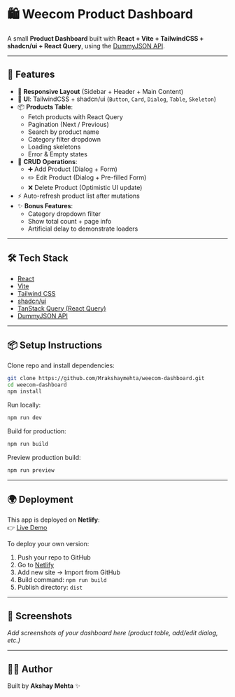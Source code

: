 # 🛍️ Weecom Product Dashboard

A small **Product Dashboard** built with **React + Vite + TailwindCSS + shadcn/ui + React Query**, using the [DummyJSON API](https://dummyjson.com/docs/products).

---

## 🚀 Features

- 📱 **Responsive Layout** (Sidebar + Header + Main Content)
- 🎨 **UI**: TailwindCSS + shadcn/ui (`Button`, `Card`, `Dialog`, `Table`, `Skeleton`)
- 📦 **Products Table**:
  - Fetch products with React Query
  - Pagination (Next / Previous)
  - Search by product name
  - Category filter dropdown
  - Loading skeletons
  - Error & Empty states
- 🔄 **CRUD Operations**:
  - ➕ Add Product (Dialog + Form)
  - ✏️ Edit Product (Dialog + Pre-filled Form)
  - ❌ Delete Product (Optimistic UI update)
- ⚡ Auto-refresh product list after mutations
- ✨ **Bonus Features**:
  - Category dropdown filter
  - Show total count + page info
  - Artificial delay to demonstrate loaders

---

## 🛠️ Tech Stack

- [React](https://react.dev/)
- [Vite](https://vitejs.dev/)
- [Tailwind CSS](https://tailwindcss.com/)
- [shadcn/ui](https://ui.shadcn.com/)
- [TanStack Query (React Query)](https://tanstack.com/query/latest)
- [DummyJSON API](https://dummyjson.com/)

---

## 📦 Setup Instructions

Clone repo and install dependencies:

```bash
git clone https://github.com/Mrakshaymehta/weecom-dashboard.git
cd weecom-dashboard
npm install
```

Run locally:

```bash
npm run dev
```

Build for production:

```bash
npm run build
```

Preview production build:

```bash
npm run preview
```

---

## 🌍 Deployment

This app is deployed on **Netlify**:  
👉 [Live Demo](https://weecomdashboard.netlify.app/)

To deploy your own version:

1. Push your repo to GitHub
2. Go to [Netlify](https://app.netlify.com/)
3. Add new site → Import from GitHub
4. Build command: `npm run build`
5. Publish directory: `dist`

---

## 📸 Screenshots

_Add screenshots of your dashboard here (product table, add/edit dialog, etc.)_

---

## 👨‍💻 Author

Built by **Akshay Mehta** ✨
